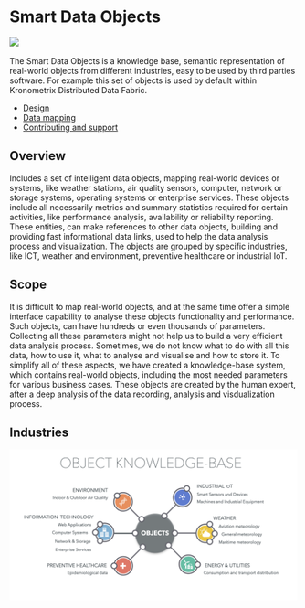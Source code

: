 # Smart Data Objects

[![](https://img.shields.io/static/v1.svg?label=license&message=BSD3&color=blue)](LICENSE)


The Smart Data Objects is a knowledge base, semantic representation of real-world objects from different industries, easy to be used by third parties software. For example this set of objects is used by default within Kronometrix Distributed Data Fabric.

* [Design](docs/design.md)
* [Data mapping](docs/mapping.md)
* [Contributing and support](docs/contributing.md)

## Overview
Includes a set of intelligent data objects, mapping real-world devices or systems, like weather stations, air quality sensors, computer, network or storage systems, operating systems or enterprise services. These objects include all necessarily metrics and summary statistics required for certain activities, like performance analysis, availability or reliability reporting. These entities, can make references to other data objects, building and providing fast informational data links, used to help the data analysis process and visualization. The objects are grouped by specific industries, like ICT, weather and environment, preventive healthcare or industrial IoT. 

## Scope
It is difficult to map real-world objects, and at the same time offer a simple interface capability to analyse these objects functionality and performance. Such objects, can have hundreds or even thousands of parameters. Collecting all these parameters might not help us to build a very efficient data analysis process. Sometimes, we do not know what to do with all this data, how to use it, what to analyse and visualise and how to store it. To simplify all of these aspects, we have created a knowledge-base system, which contains real-world objects, including the most needed parameters for various business cases. These objects are created by the human expert, after a deep analysis of the data recording, analysis and visdualization process. 

## Industries

![](/docs/img/kb.png)

